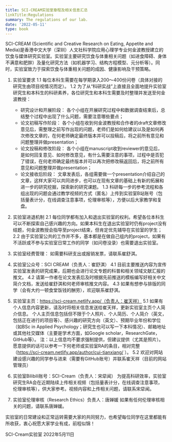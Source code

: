 ```yaml
---
title: SCI-CREAM实验室章程及相关信息汇总
linkTitle:Regulations
summary: The regulations of our lab.
date: '2022-05-11'
type: book
---
```


SCI-CREAM (Scientific and Creative Research on Eating, Appetite and Media)是香港中文大学（深圳）人文社科学院应用心理学专业何金波教授建立的饮食与媒体研究实验室。实验室主要研究饮食与体重相关问题（如进食障碍、身体不满意和肥胖）及量化研究方法（如机器学习、结构方程模型、元分析等）。同时，实验室致力于探索饮食与体重相关问题的成因、健康影响及干预策略。
 

1. 实验室要求
  1.1 每位本科生需要在每学期录入200～400份问卷（具体对接的研究生由项目视情况而定）。
  1.2 为了从“科研实战”上直接且全面地提升实验室研究生和本科生的科研素养，各位研究生和本科生需要及时整理并发送至何金波教授：
    - 研究设计和开展阶段： 各个小组在开展研究过程中和数据调查结束后，总结整个过程中出现了什么问题，需要注意哪些要点；
    - 论文初稿写作阶段： 各个小组在收到何金波教授和合作者的draft文章修改意见后，需整理之前写作出现的问题，老师们是如何给建议以及是如何再次修改文章的，在何老师确定最终版本并可以投稿后，将之前所有意见和问题整理并做presentation；
    - 论文投稿和修改阶段： 各个小组在manuscript收到reviewer的意见后，是如何回复意见、如何修改意见，有什么需要注意的事项，过程中是否犯了错误，在何老师确定最终版本并可以再次把修改稿返回后，将之前所有意见和问题整理并做presentation；
    - 论文接收后阶段： 文章发表后，各组需要做一个presentation介绍自己的文章，这样大家可以共同进步，也可以在现有文章的基础上有新的拓展和进一步的研究挖掘，探索新的研究课题。
  1.3 科研每一步的参考流程和各组出现的问题会通过教学视频的方式（匿名）上传到实验室B站账号（包括量表计分，在线调查注意事项，伦理审核等），方便以后大家教学和复盘。


2. 实验室进退机制
  2.1 每位同学都有加入和退出实验室的权利。希望各位本科生可以不断探索自己感兴趣的方向。如果本科生在退出实验室时仍有project没有结题，何金波教授会指导至project结束，但肯定优先辅导在实验室的学生；
  2.2 由于实验室公共的工作并不多，基本都是在做自己组内的project，如果有不活跃或不参与实验室日常工作的同学（如问卷没录）也需要退出实验室。


3. 实验室经费管理：
如需要科研支出或报销发票，请联系崔舒淇。


4. 实验室公众号：SCI CREAM（负责人：崔舒淇）
  4.1 目前主要推送内容为宣传实验室发表的研究成果，后期也会进行论文专题的科普和相关领域文献汇报的推文。
  4.2 请第一作者在论文发表后及时根据先前推送的模板编写好相关中文简介文档，发送给崔舒淇和何老师审核推文内容。
  4.3 如果有想参与排版的同学（会有大约一顿食堂饭钱的酬劳），欢迎联系崔舒淇。
 


5. 实验室主页：https://sci-cream.netlify.app/（负责人：崔天祥）
  5.1 如果有个人信息内容更新，请及时将相关信息发送给崔天祥，更新实验室主页个人简介信息。
个人主页信息包括但不限于个人照片、个人简历、个人简介（英文，包括正在进行的项目等）、感兴趣的研究方向（英文）、预期毕业年份和学位（如BSc in Applied Psychology；研究生也可以写一下本科情况）、邮箱地址或其他社交媒体（主要是学术方面，如Google scholar，ResearchGate，GitHub等）。
  注：以上信息均不要求强制提供，但建议提供（尤其是照片）。愿意提供的话可以参考一下何老师或实验室RA的条目，相对完整（https://sci-cream.netlify.app/author/cui-tianxiang/ ）。
  5.2 欢迎对网站建设感兴趣的同学参与进来（需要有GitHub账号）并联系崔天祥（目前的网站管理员）

6. 实验室Bilibili账号：SCI-Cream（负责人：宋牮闻）
为提高科研效率，实验室研究生RA会在近期陆续上传相关视频（包括量表计分，在线调查注意事项，伦理审核等），供大家参考。视频内容和上传相关问题，请联系宋牮闻。

7. 实验室伦理审核（Research Ethics）负责人：唐婵媛
如果有任何伦理审核相关的问题，请联系唐婵媛。


实验室的日常建设和正常运转需要大家的共同努力，也希望每位同学在这里都能有所收获，衷心祝愿大家学业有成，前程似锦！


SCI-Cream实验室
2022年5月11日

